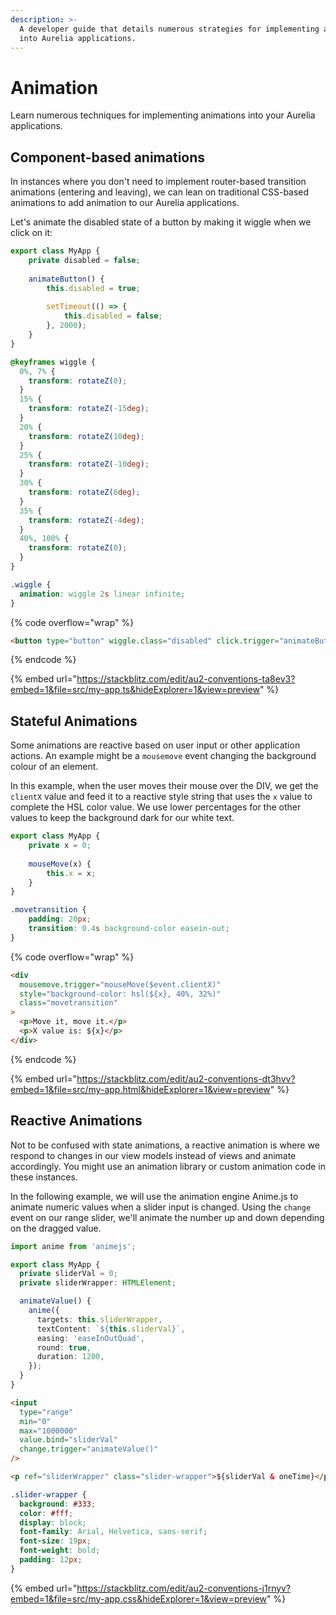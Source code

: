 ```yaml
---
description: >-
  A developer guide that details numerous strategies for implementing animation
  into Aurelia applications.
---
```


# Animation

Learn numerous techniques for implementing animations into your Aurelia applications.

## Component-based animations

In instances where you don't need to implement router-based transition animations (entering and leaving), we can lean on traditional CSS-based animations to add animation to our Aurelia applications.

Let's animate the disabled state of a button by making it wiggle when we click on it:

```typescript
export class MyApp {
    private disabled = false;
    
    animateButton() {
        this.disabled = true;
        
        setTimeout(() => {
            this.disabled = false;
        }, 2000);
    }
}
```

```css
@keyframes wiggle {
  0%, 7% {
    transform: rotateZ(0);
  }
  15% {
    transform: rotateZ(-15deg);
  }
  20% {
    transform: rotateZ(10deg);
  }
  25% {
    transform: rotateZ(-10deg);
  }
  30% {
    transform: rotateZ(6deg);
  }
  35% {
    transform: rotateZ(-4deg);
  }
  40%, 100% {
    transform: rotateZ(0);
  }
}

.wiggle {
  animation: wiggle 2s linear infinite;
}
```

{% code overflow="wrap" %}
```html
<button type="button" wiggle.class="disabled" click.trigger="animateButton()">Wiggle!</button>
```
{% endcode %}

{% embed url="https://stackblitz.com/edit/au2-conventions-ta8ev3?embed=1&file=src/my-app.ts&hideExplorer=1&view=preview" %}

## Stateful Animations

Some animations are reactive based on user input or other application actions. An example might be a `mousemove` event changing the background colour of an element.

In this example, when the user moves their mouse over the DIV, we get the `clientX` value and feed it to a reactive style string that uses the `x` value to complete the HSL color value. We use lower percentages for the other values to keep the background dark for our white text.

```typescript
export class MyApp {
    private x = 0;
    
    mouseMove(x) {
        this.x = x;
    }
}
```

```css
.movetransition {
    padding: 20px;
    transition: 0.4s background-color easein-out;
}
```

{% code overflow="wrap" %}
```html
<div
  mousemove.trigger="mouseMove($event.clientX)"
  style="background-color: hsl(${x}, 40%, 32%)"
  class="movetransition"
>
  <p>Move it, move it.</p>
  <p>X value is: ${x}</p>
</div>
```
{% endcode %}

{% embed url="https://stackblitz.com/edit/au2-conventions-dt3hvv?embed=1&file=src/my-app.html&hideExplorer=1&view=preview" %}

## Reactive Animations

Not to be confused with state animations, a reactive animation is where we respond to changes in our view models instead of views and animate accordingly. You might use an animation library or custom animation code in these instances.

In the following example, we will use the animation engine Anime.js to animate numeric values when a slider input is changed. Using the `change` event on our range slider, we'll animate the number up and down depending on the dragged value.

```typescript
import anime from 'animejs';

export class MyApp {
  private sliderVal = 0;
  private sliderWrapper: HTMLElement;

  animateValue() {
    anime({
      targets: this.sliderWrapper,
      textContent: `${this.sliderVal}`,
      easing: 'easeInOutQuad',
      round: true,
      duration: 1200,
    });
  }
}
```

```html
<input
  type="range"
  min="0"
  max="1000000"
  value.bind="sliderVal"
  change.trigger="animateValue()"
/>

<p ref="sliderWrapper" class="slider-wrapper">${sliderVal & oneTime}</p>
```

```css
.slider-wrapper {
  background: #333;
  color: #fff;
  display: block;
  font-family: Arial, Helvetica, sans-serif;
  font-size: 19px;
  font-weight: bold;
  padding: 12px;
}
```

{% embed url="https://stackblitz.com/edit/au2-conventions-j1rnyv?embed=1&file=src/my-app.css&hideExplorer=1&view=preview" %}
